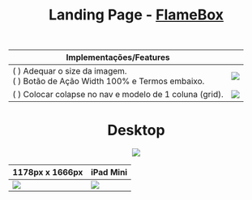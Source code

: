 <div align="center">
<h1>Landing Page - <a href="https://landingpageflamebox.netlify.app/">FlameBox</a> </h1>
 </div>
<br>
<div display="flex">

| Implementações/Features  |   |
| ------------------- | ------------------- |
|  ( ) Adequar o size da imagem. <br> ( ) Botão de Ação Width 100% e Termos embaixo.  |  <img  src="https://github.com/Samuraiflamesf/Landing_page/blob/main/components/images/done/comment.png?raw=true"> |
 |  ( ) Colocar colapse no nav e modelo de 1 coluna (grid). | <img src='https://github.com/Samuraiflamesf/Landing_page/blob/main/components/images/done/comment_02.png?raw=true'> |

   </div>
   <div align='right'>
    
   </div>
</div>
<div align="center">
 <h1>Desktop</h1>
 <img src="https://github.com/Samuraiflamesf/Landing_page/blob/main/components/images/done/desk.png?raw=true">
 
| 1178px x 1666px | iPad Mini  |
| ------------------- | ------------------- |
| <img src="https://github.com/Samuraiflamesf/Landing_page/blob/main/components/images/done/ect.png?raw=true"> | <img src="https://github.com/Samuraiflamesf/Landing_page/blob/main/components/images/done/iPad%20Mini.png?raw=true"> |
 
 
</div>
